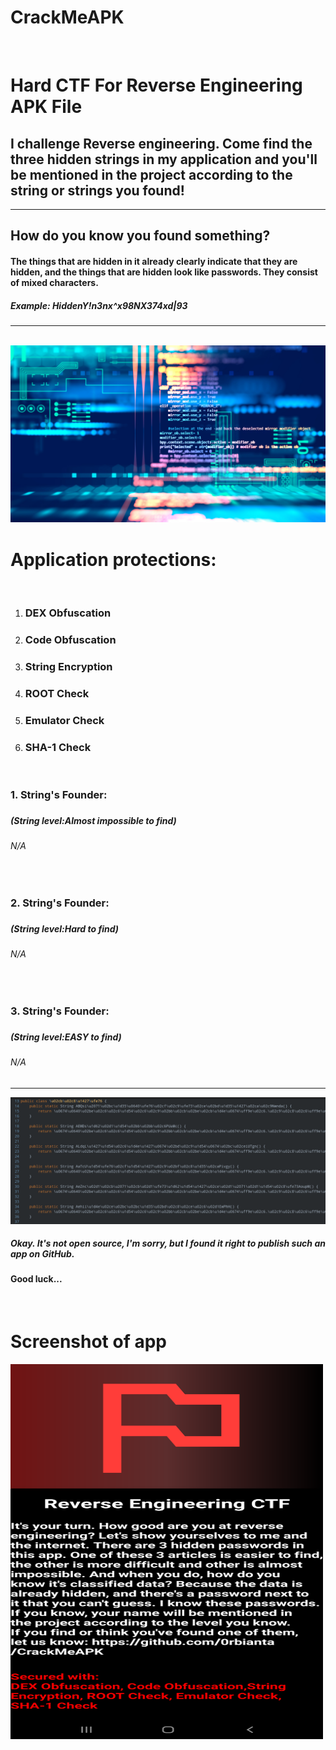 # CrackMeAPK
<br>
<H1>Hard CTF For Reverse Engineering APK File</H1>
<H2>I challenge Reverse engineering. Come find the <b>three hidden strings</b> in my application and you'll be mentioned in the project according to the string or strings you found!</H2>
<hr>
<H2>How do you know you found something?</H2>
<H4>The things that are hidden in it already clearly indicate that they are hidden, and the things that are hidden look like passwords. They consist of mixed characters.</H4>
<H5>Example: HiddenY!n3nx^x98NX374xd|93</H5>
<hr>
<br>

<img src="picture.jpg">
<br>
<H1>Application protections:</H1><br>
<ol>
  <li><H3>DEX Obfuscation</H3></li>
  <li><H3>Code Obfuscation</H3></li>
  <li><H3>String Encryption</H3></li>
  <li><H3>ROOT Check</H3></li>
  <li><H3>Emulator Check</H3></li>
  <li><H3>SHA-1 Check</H3></li>
</ol>
<br>
<H3>1. String's Founder:<H3>
<H5>(String level:Almost impossible to find)<H5>
<H6>N/A</H6>
  
<br>

<H3>2. String's Founder:<H3>
<H5>(String level:Hard to find)<H5>
<H6>N/A</H6>
 
<br>
  
<H3>3. String's Founder:<H3>
<H5>(String level:EASY to find)</H5>
<H6>N/A</H6>

<hr>
<img src="pictureOfComplexCryption.png">
<H5>Okay. It's not open source, I'm sorry, but I found it right to publish such an app on GitHub.</H5>
<H4>Good luck...</H4>
<br>
<H1>Screenshot of app</H1>
<img src="CrackMeScreenshot.png" style="width:500px;height:600px;">
